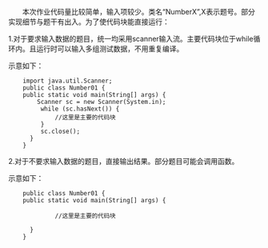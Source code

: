 &#8195;&#8195;本次作业代码量比较简单，输入项较少。类名“NumberX”,X表示题号。部分实现细节与题干有出入。为了使代码块能直接运行：

1.对于要求输入数据的题目，统一均采用scanner输入流。主要代码块位于while循环内。且运行时可以输入多组测试数据，不用重复编译。

示意如下：


        import java.util.Scanner;
        public class Number01 {
        public static void main(String[] args) {
		    Scanner sc = new Scanner(System.in);
		     while (sc.hasNext()) {
			     //这里是主要的代码块
		     }
		     sc.close();
	      }
        }

2.对于不要求输入数据的题目，直接输出结果。部分题目可能会调用函数。

示意如下：

        public class Number01 {
        public static void main(String[] args) {
		   
			     //这里是主要的代码块
		    
	      }
        }